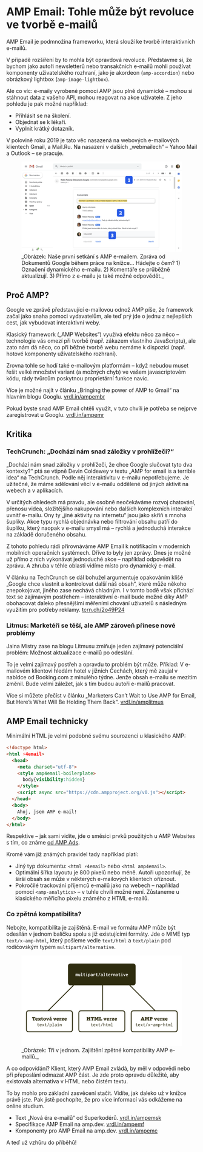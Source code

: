 # AMP Email: Tohle může být revoluce ve tvorbě e-mailů

AMP Email je podmnožina frameworku, která slouží ke tvorbě interaktivních e-mailů.

V případě rozšíření by to mohla být opravdová revoluce. Představme si, že bychom jako autoři newsletterů nebo transakčních e-mailů mohli používat komponenty uživatelského rozhraní, jako je akordeon (`amp-accordion`) nebo obrázkový lightbox (`amp-image-lightbox`).

Ale co víc: e-maily vyrobené pomocí AMP jsou plně dynamické – mohou si stáhnout data z vašeho API, mohou reagovat na akce uživatele. Z jeho pohledu je pak možné například:

* Přihlásit se na školení.
* Objednat se k lékaři.
* Vyplnit krátký dotazník.

V polovině roku 2019 je tato věc nasazená na webových e-mailových klientech Gmail, a Mail.Ru. Na nasazení v dalších „webmailech“ – Yahoo Mail a Outlook – se pracuje.

<figure>
<img src="../dist/images/original/vdamp/amp-email.png" alt="">
<figcaption markdown="1">
_Obrázek: Naše první setkání s AMP e-mailem. Zpráva od Dokumentů Google během práce na knížce… Hádejte o čem? 1) Označení dynamického e-mailu. 2) Komentáře se průběžně aktualizují. 3) Přímo z e-mailu je také možné odpovědět._
</figcaption>
</figure>

## Proč AMP?

Google ve zprávě představující e-mailovou odnož AMP píše, že framework začal jako snaha pomoci vydavatelům, ale teď prý jde o jednu z nejlepších cest, jak vybudovat interaktivní weby.

Klasický framework („AMP Websites“) využívá efektu něco za něco – technologie vás omezí při tvorbě (např. zákazem vlastního JavaScriptu), ale zato nám dá něco, co při běžné tvorbě webu nemáme k dispozici (např. hotové komponenty uživatelského rozhraní).

Zrovna tohle se hodí také e-mailovým platformám – když nebudou muset řešit velké množství variant (a možných chyb) ve vašem javascriptovém kódu, rády tvůrcům poskytnou proprietární funkce navíc.

Více je možné najít v článku „Bringing the power of AMP to Gmail“ na hlavním blogu Googlu. [vrdl.in/ampembr](https://www.blog.google/products/g-suite/bringing-power-amp-gmail/)

Pokud byste snad AMP Email chtěli využít, v tuto chvíli je potřeba se nejprve zaregistrovat u Googlu. [vrdl.in/ampemr](https://developers.google.com/gmail/ampemail/register)

## Kritika

### TechCrunch: „Dochází nám snad záložky v prohlížeči?“

„Dochází nám snad záložky v prohlížeči, že chce Google slučovat tyto dva kontexty?“ ptá se vtipně Devin Coldewey v textu „AMP for email is a terrible idea“ na TechCrunch. Podle něj interaktivitu v e-mailu nepotřebujeme. Je užitečné, že máme sdělování věcí v e-mailu oddělené od jiných aktivit na webech a v aplikacích.

V určitých ohledech má pravdu, ale osobně neočekáváme rozvoj chatování, přenosu videa, složitějšího nakupování nebo dalších komplexních interakcí uvnitř e-mailu. Ony ty „jiné aktivity na internetu“ jsou jako skříň s mnoha šuplíky. Akce typu rychlá objednávka nebo filtrování obsahu patří do šuplíku, který naopak v e-mailu smysl má – rychlá a jednoduchá interakce na základě doručeného obsahu.

Z tohoto pohledu rádi přirovnáváme AMP Email k notifikacím v moderních mobilních operačních systémech. Dříve to byly jen zprávy. Dnes je možné už přímo z nich vykonávat jednoduché akce – například odpovědět na zprávu. A zhruba v téhle oblasti vidíme místo pro dynamický e-mail.  

V článku na TechCrunch se dál bohužel argumentuje opakováním klišé „Google chce vlastnit a kontrolovat další náš obsah“, které může někoho znepokojovat, jiného zase nechává chladným. I v tomto bodě však přichází text se zajímavým postřehem – interaktivní e-mail bude možné díky AMP obohacovat daleko přesnějšími měřeními chování uživatelů s následným využitím pro potřeby reklamy. [tcrn.ch/2o49P24](https://techcrunch.com/2018/02/13/amp-for-email-is-a-terrible-idea/)

### Litmus: Marketéři se těší, ale AMP zároveň přinese nové problémy

Jaina Mistry zase na blogu Litmusu zmiňuje jeden zajímavý potenciální problém: Možnost aktualizace e-mailů po odeslání.

To je velmi zajímavý postřeh a opravdu to problém být může. Příklad: V e-mailovém klientovi hledám hotel v jižních Čechách, který mě zaujal v nabídce od Booking.com z minulého týdne. Jenže obsah e-mailu se mezitím změnil. Bude velmi záležet, jak s tím budou autoři e-mailů pracovat.

Více si můžete přečíst v článku „Marketers Can’t Wait to Use AMP for Email, But Here’s What Will Be Holding Them Back“. [vrdl.in/amplitmus](https://litmus.com/blog/marketers-cant-wait-to-use-amp-for-email-but-heres-what-will-be-holding-them-back)

## AMP Email technicky

Minimální HTML je velmi podobné svému sourozenci u klasického AMP:

```html
<!doctype html>
<html ⚡4email>
  <head>
    <meta charset="utf-8">
    <style amp4email-boilerplate>
      body{visibility:hidden}
    </style>
    <script async src="https://cdn.ampproject.org/v0.js"></script>
  </head>
  <body>
    Ahoj, jsem AMP e-mail!
  </body>
</html>
```

Respektive – jak sami vidíte, jde o směsici prvků použitých u AMP Websites s tím, co známe [od AMP Ads](amp-ads.md).

Kromě vám již známých pravidel tady například platí:

* Jiný typ dokumentu: `<html ⚡4email>` nebo `<html amp4email>`.
* Optimální šířka layoutu je 800 pixelů nebo méně. Autoři upozorňují, že širší obsah se může v některých e-mailových klientech oříznout.
* Pokročilé trackování příjemců e-mailů jako na webech – například pomocí `<amp-analytics>` – v tuhle chvíli možné není. Zůstaneme u klasického měřicího pixelu známého z HTML e-mailů.

### Co zpětná kompatibilita?

Nebojte, kompatibilita je zajištěná. E-mail ve formátu AMP může být odesílán v jednom balíčku spolu s již existujícími formáty. Jde o MIME typ `text/x-amp-html`, který pošleme vedle `text/html` a `text/plain` pod rodičovským typem `multipart/alternative`.

<figure>
<img src="../dist/images/original/vdamp/amp-email-schema.png" alt="">
<figcaption markdown="1">
_Obrázek: Tři v jednom. Zajištění zpětné kompatibility AMP e-mailů._
</figcaption>
</figure>

A co odpovídání? Klient, který AMP Email zvládá, by měl v odpovědi nebo při přeposlání odmazat AMP část. Je zde proto opravdu důležité, aby existovala alternativa v HTML nebo čistém textu.

To by mohlo pro základní zasvěcení stačit. Vidíte, jak daleko už v knížce právě jste. Pak jistě pochopíte, že pro více informací vás odkážeme na online studium.

* Text „Nová éra e-mailů“ od Superkodérů. [vrdl.in/ampemsk](https://medium.com/superkoders/amp-email-19c85071773b)
* Specifikace AMP Email na amp.dev. [vrdl.in/ampemf](https://amp.dev/documentation/guides-and-tutorials/learn/amp-email-format)
* Komponenty pro AMP Email na amp.dev. [vrdl.in/ampemc](https://amp.dev/documentation/components/?format=email)

A teď už vzhůru do příběhů!
